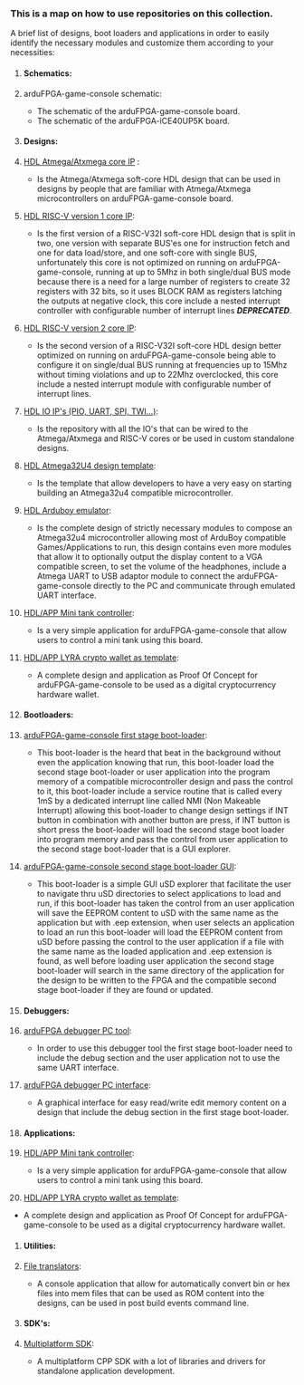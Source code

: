 ### This is a map on how to use repositories on this collection.

A brief list of designs, boot loaders and applications in order to easily identify the necessary modules and customize them according to your necessities:

1. #### Schematics:
 1. arduFPGA-game-console schematic:
    * The schematic of the arduFPGA-game-console board.
    * The schematic of the arduFPGA-iCE40UP5K board.

1. #### Designs:
 1. [HDL Atmega/Atxmega core IP](https://github.com/dev-board-tech/hdl-core-mega-xmega) :
    * Is the Atmega/Atxmega soft-core HDL design that can be used in designs by people that are familiar with Atmega/Atxmega microcontrollers on arduFPGA-game-console board.
 1. [HDL RISC-V version 1 core IP](https://github.com/dev-board-tech/hdl-core-riscv-lite):
    * Is the first version of a RISC-V32I soft-core HDL design that is split in two, one version with separate BUS'es one for instruction fetch and one for data load/store, and one soft-core with single BUS, unfortunately this core is not optimized on running on arduFPGA-game-console, running at up to 5Mhz in both single/dual BUS mode because there is a need for a large number of registers to create 32 registers with 32 bits, so it uses BLOCK RAM as registers latching the outputs at negative clock, this core include a nested interrupt controller with configurable number of interrupt lines ***DEPRECATED***.
 1. [HDL RISC-V version 2 core IP](https://github.com/dev-board-tech/hdl-core-riscv-lite-v2):
    * Is the second version of a RISC-V32I soft-core HDL design better optimized on running on arduFPGA-game-console being able to configure it on single/dual BUS running at frequencies up to 15Mhz without timing violations and up to 22Mhz overclocked, this core include a nested interrupt module with configurable number of interrupt lines.
 1. [HDL IO IP's (PIO, UART, SPI, TWI...)](https://github.com/dev-board-tech/hdl-core-common):
    * Is the repository with all the IO's that can be wired to the Atmega/Atxmega and RISC-V cores or be used in custom standalone designs.
 1. [HDL Atmega32U4 design template](https://github.com/dev-board-tech/arduFPGA-mega-design-template-simple):
    * Is the template that allow developers to have a very easy on starting building an Atmega32u4 compatible microcontroller.
 1. [HDL Arduboy emulator](https://github.com/dev-board-tech/arduFPGA-iCE40UP5K-arduboy-emulator):
    * Is the complete design of strictly necessary modules to compose an Atmega32u4 microcontroller allowing most of ArduBoy compatible Games/Applications to run, this design contains even more modules that allow it to optionally output the display content to a VGA compatible screen, to set the volume of the headphones, include a Atmega UART to USB adaptor module to connect the arduFPGA-game-console directly to the PC and communicate through emulated UART interface.
 1. [HDL/APP Mini tank controller](https://github.com/dev-board-tech/arduFPGA-game-console-simple-tank-demo):
    * Is a very simple application for arduFPGA-game-console that allow users to control a mini tank using this board.
 1. [HDL/APP LYRA crypto wallet as template](https://github.com/dev-board-tech/arduFPGA-game-console-lyra-wallet):
    * A complete design and application as Proof Of Concept for arduFPGA-game-console to be used as a digital cryptocurrency hardware wallet.

1. #### Bootloaders:
 1. [arduFPGA-game-console first stage boot-loader](https://github.com/dev-board-tech/arduFPGA-mega-first-stage-boot-loader):
    * This boot-loader is the heard that beat in the background without even the application knowing that run, this boot-loader load the second stage boot-loader or user application into the program memory of a compatible microcontroller design and pass the control to it, this boot-loader include a service routine that is called every 1mS by a dedicated interrupt line called NMI (Non Makeable Interrupt) allowing this boot-loader to change design settings if INT button in combination with another button are press, if INT button is short press the boot-loader will load the second stage boot loader into program memory and pass the control from user application to the second stage boot-loader that is a GUI explorer.
 1. [arduFPGA-game-console second stage boot-loader GUI](https://github.com/dev-board-tech/arduFPGA-mega-second-stage-boot-explorer):
    * This boot-loader is a simple GUI uSD explorer that facilitate the user to navigate thru uSD directories to select applications to load and run, if this boot-loader has taken the control from an user application will save the EEPROM content to uSD with the same name as the application but with .eep extension, when user selects an application to load an run this boot-loader will load the EEPROM content from uSD before passing the control to the user application if a file with the same name as the loaded application and .eep extension is found, as well before loading user application the second stage boot-loader will search in the same directory of the application for the design to be written to the FPGA and the compatible second stage boot-loader if they are found or updated.

1. #### Debuggers:
 1. [arduFPGA debugger PC tool](https://github.com/dev-board-tech/arduFPGA-external-programing-tool):
    * In order to use this debugger tool the first stage boot-loader need to include the debug section and the user application not to use the same UART interface.
 1. [arduFPGA debugger PC interface](https://github.com/dev-board-tech/arduFPGA-debugger):
    * A graphical interface for easy read/write edit memory content on a design that include the debug section in the first stage boot-loader.

1. #### Applications:
 1. [HDL/APP Mini tank controller](https://github.com/dev-board-tech/arduFPGA-game-console-simple-tank-demo):
     * Is a very simple application for arduFPGA-game-console that allow users to control a mini tank using this board.
 1. [HDL/APP LYRA crypto wallet as template](https://github.com/dev-board-tech/arduFPGA-game-console-lyra-wallet):
 * A complete design and application as Proof Of Concept for arduFPGA-game-console to be used as a digital cryptocurrency hardware wallet.

1. #### Utilities:
 1. [File translators](https://github.com/dev-board-tech/intel-hex-to-rtl-mem):
    * A console application that allow for automatically convert bin or hex files into mem files that can be used as ROM content into the designs, can be used in post build events command line.

1. #### SDK's:
 1. [Multiplatform SDK](https://github.com/dev-board-tech/multiPlatformCPP-SDK):
    * A multiplatform CPP SDK with a lot of libraries and drivers for standalone application development.
